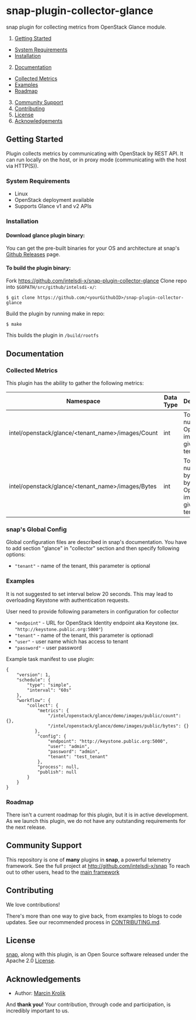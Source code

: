 # snap-plugin-collector-glance

snap plugin for collecting metrics from OpenStack Glance module. 

1. [Getting Started](#getting-started)
  * [System Requirements](#system-requirements)
  * [Installation](#installation)
2. [Documentation](#documentation)
  * [Collected Metrics](#collected-metrics)
  * [Examples](#examples)
  * [Roadmap](#roadmap)
3. [Community Support](#community-support)
4. [Contributing](#contributing)
5. [License](#license)
6. [Acknowledgements](#acknowledgements)

## Getting Started

Plugin collects metrics by communicating with OpenStack by REST API.
It can run locally on the host, or in proxy mode (communicating with the host via HTTP(S)). 

### System Requirements

 - Linux
 - OpenStack deployment available
 - Supports Glance v1 and v2 APIs 

### Installation
#### Download glance plugin binary:
You can get the pre-built binaries for your OS and architecture at snap's [Github Releases](https://github.com/intelsdi-x/snap/releases) page.

#### To build the plugin binary:
Fork https://github.com/intelsdi-x/snap-plugin-collector-glance
Clone repo into `$GOPATH/src/github/intelsdi-x/`:
```
$ git clone https://github.com/<yourGithubID>/snap-plugin-collector-glance
```
Build the plugin by running make in repo:
```
$ make
```
This builds the plugin in `/build/rootfs`

## Documentation

### Collected Metrics
This plugin has the ability to gather the following metrics:

Namespace | Data Type | Description
----------|-----------|-----------------------
intel/openstack/glance/\<tenant_name\>/images/Count | int | Total number of OpenStack images for given tenant
intel/openstack/glance/\<tenant_name\>/images/Bytes | int | Total number of bytes used by OpenStack images for given tenant

### snap's Global Config
Global configuration files are described in snap's documentation. You have to add section "glance" in "collector" section and then specify following options:
- `"tenant"` - name of the tenant, this parameter is optional 

### Examples
It is not suggested to set interval below 20 seconds. This may lead to overloading Keystone with authentication requests. 

User need to provide following parameters in configuration for collector
- `"endpoint"` - URL for OpenStack Identity endpoint aka Keystone (ex. `"http://keystone.public.org:5000"`)
- `"tenant"` - name of the tenant, this parameter is optionadl 
- `"user"` -  user name which has access to tenant
- `"password"` - user password 

Example task manifest to use <glance> plugin:
```
{
    "version": 1,
    "schedule": {
        "type": "simple",
        "interval": "60s"
    },
    "workflow": {
        "collect": {
            "metrics": {
		        "/intel/openstack/glance/demo/images/public/count": {},
		        "/intel/openstack/glance/demo/images/public/bytes": {}
           },
            "config": {
                "endpoint": "http://keystone.public.org:5000",
                "user": "admin",
                "password": "admin",
                "tenant": "test_tenant"
            },
            "process": null,
            "publish": null
        }
    }
}
```

### Roadmap
There isn't a current roadmap for this plugin, but it is in active development. As we launch this plugin, we do not have any outstanding requirements for the next release.

## Community Support
This repository is one of **many** plugins in **snap**, a powerful telemetry framework. See the full project at http://github.com/intelsdi-x/snap To reach out to other users, head to the [main framework](https://github.com/intelsdi-x/snap#community-support)

## Contributing
We love contributions!

There's more than one way to give back, from examples to blogs to code updates. See our recommended process in [CONTRIBUTING.md](CONTRIBUTING.md).

## License
[snap](http://github.com/intelsdi-x/snap), along with this plugin, is an Open Source software released under the Apache 2.0 [License](LICENSE).

## Acknowledgements

* Author: [Marcin Krolik](https://github.com/marcin-krolik)

And **thank you!** Your contribution, through code and participation, is incredibly important to us.